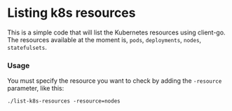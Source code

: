 # Listing k8s resources

This is a simple code that will list the Kubernetes resources using client-go.
The resources available at the moment is, `pods`, `deployments`, `nodes`, `statefulsets`.

### Usage
You must specify the resource you want to check by adding the `-resource` parameter, like this:
```
./list-k8s-resources -resource=nodes
```

